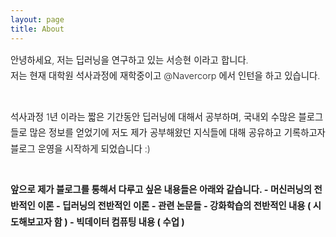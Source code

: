 ```yaml
---
layout: page
title: About
---
```

<div style="font-size: 0.9rem; font-weight:300; line-height: 1.6rem;">
안녕하세요, 저는 딥러닝을 연구하고 있는 서승현 이라고 합니다.<br>
저는 현재 대학원 석사과정에 재학중이고 @Navercorp 에서 인턴을 하고 있습니다.<br><br>
  
석사과정 1년 이라는 짧은 기간동안 딥러닝에 대해서 공부하며, 국내외 수많은 블로그들로  많은 정보를 얻었기에 저도 제가 공부해왔던 지식들에 대해 공유하고 기록하고자 블로그 운영을 시작하게 되었습니다 :)<br><br>

<p class="message" style="font-size: 0.9rem; font-weight: 700">
앞으로 제가 블로그를 통해서 다루고 싶은 내용들은 아래와 같습니다.
- 머신러닝의 전반적인 이론
- 딥러닝의 전반적인 이론
  - 관련 논문들
- 강화학습의 전반적인 내용 ( 시도해보고자 함 )
- 빅데이터 컴퓨팅 내용 ( 수업 )
</p>
</div>

